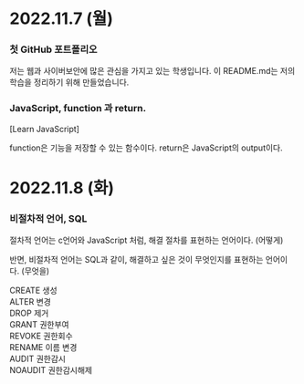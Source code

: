 <h1>2022.11.7 (월)</h1>
<h3>첫 GitHub 포트폴리오</h3>
저는 웹과 사이버보안에 많은 관심을 가지고 있는 학생입니다.
이 README.md는 저의 학습을 정리하기 위해 만들었습니다.
<h3>JavaScript, function 과 return.</h3>  
[Learn JavaScript]  

function은 기능을 저장할 수 있는 함수이다. 
return은 JavaScript의 output이다.
<h1>2022.11.8 (화)</h1>
<h3>비절차적 언어, SQL</h3>
절차적 언어는 c언어와 JavaScript 처럼, 해결 절차를 표현하는 언어이다. (어떻게)  

반면, 비절차적 언어는 SQL과 같이, 해결하고 싶은 것이 무엇인지를 표현하는 언어이다. (무엇을)  

CREATE 생성  
ALTER 변경  
DROP 제거  
GRANT 권한부여  
REVOKE 권한회수  
RENAME 이름 변경  
AUDIT 권한감시  
NOAUDIT 권한감시해제  












[Learn JavaScript]:https://learnjavascript.online
